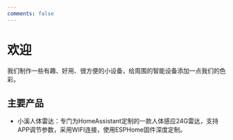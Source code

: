```yaml
---
comments: false
---
```


# 欢迎

我们制作一些有趣、好用、很方便的小设备，给周围的智能设备添加一点我们的色彩。

## 主要产品

* 小溪人体雷达：专门为HomeAssistant定制的一款人体感应24G雷达，支持APP调节参数，采用WIFI连接，使用ESPHome固件深度定制。
